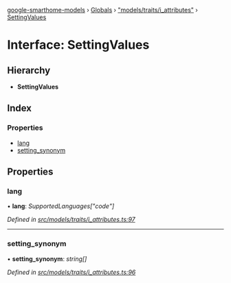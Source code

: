 [google-smarthome-models](../README.md) › [Globals](../globals.md) › ["models/traits/i_attributes"](../modules/_models_traits_i_attributes_.md) › [SettingValues](_models_traits_i_attributes_.settingvalues.md)

# Interface: SettingValues

## Hierarchy

* **SettingValues**

## Index

### Properties

* [lang](_models_traits_i_attributes_.settingvalues.md#lang)
* [setting_synonym](_models_traits_i_attributes_.settingvalues.md#setting_synonym)

## Properties

###  lang

• **lang**: *SupportedLanguages["code"]*

*Defined in [src/models/traits/i_attributes.ts:97](https://github.com/galactic1969/google-smarthome-models/blob/633871f/src/models/traits/i_attributes.ts#L97)*

___

###  setting_synonym

• **setting_synonym**: *string[]*

*Defined in [src/models/traits/i_attributes.ts:96](https://github.com/galactic1969/google-smarthome-models/blob/633871f/src/models/traits/i_attributes.ts#L96)*
